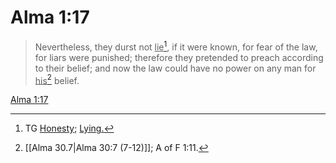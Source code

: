 # Alma 1:17

> Nevertheless, they durst not <u>lie</u>[^a], if it were known, for fear of the law, for liars were punished; therefore they pretended to preach according to their belief; and now the law could have no power on any man for <u>his</u>[^b] belief.

[Alma 1:17](https://www.churchofjesuschrist.org/study/scriptures/bofm/alma/1?lang=eng&id=p17#p17)


[^a]: TG [Honesty](https://www.churchofjesuschrist.org/study/scriptures/tg/honesty?lang=eng); [Lying.](https://www.churchofjesuschrist.org/study/scriptures/tg/lying?lang=eng)
[^b]: [[Alma 30.7|Alma 30:7 (7-12)]]; A of F 1:11.
